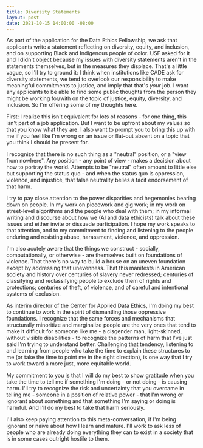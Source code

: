 ```yaml
---
title: Diversity Statements
layout: post
date: 2021-10-15 14:00:00 -08:00
---
```


As part of the application for the Data Ethics Fellowship, we ask that applicants write a statement reflecting on diversity, equity, and inclusion, and on supporting Black and Indigenous people of color.
USF asked for it and I didn't object because my issues with diversity statements aren't in the statements themselves, but in the measures they displace.
That's a little vague, so I'll try to ground it: I think when institutions like CADE ask for diversity statements, we tend to overlook our responsibility to make meaningful commitments to justice, and imply that that's *your* job.
I want any applicants to be able to find some public thoughts from the person they might be working for/with on the topic of justice, equity, diversity, and inclusion.
So I'm offering some of my thoughts here.

First: I realize this isn't equivalent for lots of reasons - for one thing, this isn't part of a job application.
But I want to be upfront about my values so that you know what they are.
I also want to prompt you to bring this up with me if you feel like I'm wrong on an issue or flat-out absent on a topic that you think I should be present for.

I recognize that there is no such thing as a "neutral" position, or a "view from nowhere".
Any position - any point of view - makes a decision about how to portray the world.
Attempts to be "neutral" often amount to little else but supporting the status quo - and when the status quo is oppression, violence, and injustice, that false neutrality belies a tacit endorsement of that harm.

I try to pay close attention to the power disparities and hegemonies bearing down on people. In my work on piecework and gig work; in my work on street-level algorithms and the people who deal with them; in my informal writing and discourse about how we (AI and data ethicists) talk about these issues and either invite or dissuade participation. I hope my work speaks to that attention, and to my commitment to finding and listening to the people enduring and resisting abuse, harassment, violence, and oppression.

I'm also acutely aware that the things we construct - socially, computationally, or otherwise - are themselves built on foundations of violence. That there's no way to build a house on an uneven foundation except by addressing that unevenness. That this manifests in American society and history over centuries of slavery never redressed; centuries of classifying and reclassifying people to exclude them of rights and protections; centuries of theft, of violence, and of careful and intentional systems of exclusion.

As interim director of the Center for Applied Data Ethics, I'm doing my best to continue to work in the spirit of dismantling those oppressive foundations.
I recognize that the same forces and mechanisms that structurally minoritize and marginalize people are the very ones that tend to make it difficult for someone like me - a cisgender man, light-skinned, without visible disabilities - to recognize the patterns of harm that I've just said I'm trying to understand better.
Challenging that tendency, listening to and learning from people who take the time to explain these structures to me (or take the time to point me in the right direction), is one way that I try to work toward a more just, more equitable world.

My commitment to you is that I will do my best to show gratitude when you take the time to tell me if something I'm doing - or not doing - is causing harm.
I'll try to recognize the risk and uncertainty that you overcame in telling me - someone in a position of relative power - that I'm wrong or ignorant about something and that something I'm saying or doing is harmful.
And I'll do my best to take that harm seriously.

I'll also keep paying attention to this meta-conversation, if I'm being ignorant or naive about how I learn and mature.
I'll work to ask less of people who are already doing everything they can to exist in a society that is in some cases outright hostile to them.